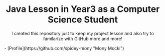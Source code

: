 <h1 align="center">Java Lesson in Year3 as a Computer Science Student</h1>

<p align="center">I created this repository just to keep my project lesson and also try to familarize with GitHub more and more!</p>
- [Profile](https://github.com/spidey-mony "Mony Mocki")

